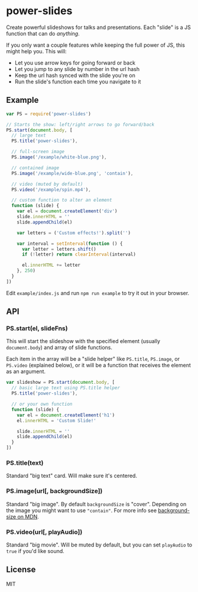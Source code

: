 # power-slides #

Create powerful slideshows for talks and presentations. Each "slide" is a JS function that can do *anything*.

If you only want a couple features while keeping the full power of JS, this might help you. This will:

* Let you use arrow keys for going forward or back
* Let you jump to any slide by number in the url hash
* Keep the url hash synced with the slide you're on
* Run the slide's function each time you navigate to it

## Example ##

```js
var PS = require('power-slides')

// Starts the show: left/right arrows to go forward/back
PS.start(document.body, [
  // large text
  PS.title('power-slides'),

  // full-screen image
  PS.image('/example/white-blue.png'),

  // contained image
  PS.image('/example/wide-blue.png', 'contain'),

  // video (muted by default)
  PS.video('/example/spin.mp4'),

  // custom function to alter an element
  function (slide) {
    var el = document.createElement('div')
    slide.innerHTML = ''
    slide.appendChild(el)

    var letters = ('Custom effects!').split('')

    var interval = setInterval(function () {
      var letter = letters.shift()
      if (!letter) return clearInterval(interval)

      el.innerHTML += letter
    }, 250)
  }
])
```

Edit `example/index.js` and run `npm run example` to try it out in your browser.

## API ##

### PS.start(el, slideFns) ###

This will start the slideshow with the specified element (usually `document.body`) and array of slide functions.

Each item in the array will be a "slide helper" like `PS.title`, `PS.image`, or `PS.video` (explained below), or it will be a function that receives the element as an argument.

```js
var slideshow = PS.start(document.body, [
  // basic large text using PS.title helper
  PS.title('power-slides'),

  // or your own function
  function (slide) {
    var el = document.createElement('h1')
    el.innerHTML = 'Custom Slide!'

    slide.innerHTML = ''
    slide.appendChild(el)
  }
])
```

### PS.title(text) ###

Standard "big text" card. Will make sure it's centered.

### PS.image(url[, backgroundSize]) ###

Standard "big image". By default `backgroundSize` is "cover". Depending on the image you might want to use `"contain"`. For more info see [background-size on MDN](https://developer.mozilla.org/en-US/docs/Web/CSS/background-size?redirectlocale=en-US&redirectslug=CSS%2Fbackground-size).

### PS.video(url[, playAudio]) ###

Standard "big movie". Will be muted by default, but you can set `playAudio` to `true` if you'd like sound.


## License ##

MIT
